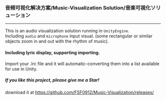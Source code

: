 ### 音频可视化解决方案/Music-Visualization Solution/音楽可視化ソリューション
---
This is an audio visualization solution running in `UnityEngine`.    
Including `audio` and `microphone` input visual. (some rectangular or similar objects zoom in and out with the rhythm of music).

#### Including lyric display, supporting importing.
Import your .lrc file and it will automatic-converting them into a list available for use in Unity.    
##### If you like this project, please give me a Star!
download it at https://github.com/FSF0912/Music-Visualization/releases/
